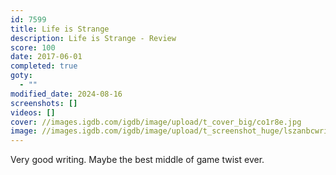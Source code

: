 ```yaml
---
id: 7599
title: Life is Strange
description: Life is Strange - Review
score: 100
date: 2017-06-01
completed: true
goty:
  - ""
modified_date: 2024-08-16
screenshots: []
videos: []
cover: //images.igdb.com/igdb/image/upload/t_cover_big/co1r8e.jpg
image: //images.igdb.com/igdb/image/upload/t_screenshot_huge/lszanbcwri0hqwpktbk0.jpg
---
```

Very good writing. Maybe the best middle of game twist ever.